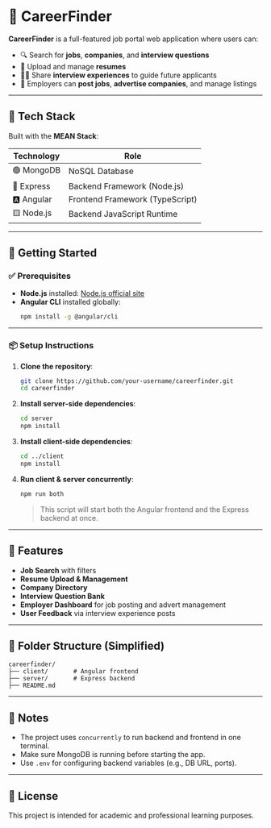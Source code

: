 # 💼 CareerFinder

**CareerFinder** is a full-featured job portal web application where users can:

- 🔍 Search for **jobs**, **companies**, and **interview questions**
- 📄 Upload and manage **resumes**
- 🧑‍💼 Share **interview experiences** to guide future applicants
- 🏢 Employers can **post jobs**, **advertise companies**, and manage listings

---

## 🧰 Tech Stack

Built with the **MEAN Stack**:

| Technology | Role                          |
|------------|-------------------------------|
| 🟢 MongoDB | NoSQL Database                 |
| 🚂 Express | Backend Framework (Node.js)   |
| 🅰️ Angular | Frontend Framework (TypeScript) |
| 🟨 Node.js | Backend JavaScript Runtime     |

---

## 🚀 Getting Started

### ✅ Prerequisites

- **Node.js** installed: [Node.js official site](https://nodejs.org/)
- **Angular CLI** installed globally:
  ```bash
  npm install -g @angular/cli
  ```

---

### 📦 Setup Instructions

1. **Clone the repository**:
   ```bash
   git clone https://github.com/your-username/careerfinder.git
   cd careerfinder
   ```

2. **Install server-side dependencies**:
   ```bash
   cd server
   npm install
   ```

3. **Install client-side dependencies**:
   ```bash
   cd ../client
   npm install
   ```

4. **Run client & server concurrently**:
   ```bash
   npm run both
   ```

   > This script will start both the Angular frontend and the Express backend at once.

---

## 🧪 Features

- **Job Search** with filters
- **Resume Upload & Management**
- **Company Directory**
- **Interview Question Bank**
- **Employer Dashboard** for job posting and advert management
- **User Feedback** via interview experience posts

---

## 📁 Folder Structure (Simplified)

```
careerfinder/
├── client/       # Angular frontend
├── server/       # Express backend
├── README.md
```

---

## 📌 Notes

- The project uses `concurrently` to run backend and frontend in one terminal.
- Make sure MongoDB is running before starting the app.
- Use `.env` for configuring backend variables (e.g., DB URL, ports).

---

## 📃 License

This project is intended for academic and professional learning purposes.
